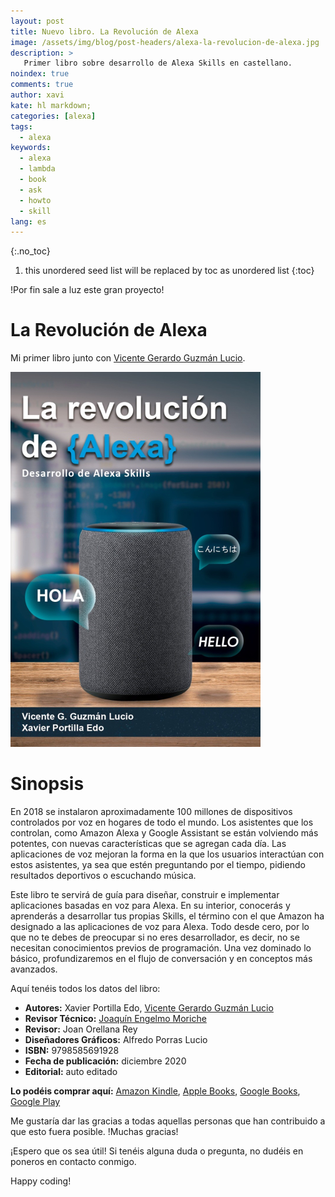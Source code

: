 ```yaml
---
layout: post
title: Nuevo libro. La Revolución de Alexa
image: /assets/img/blog/post-headers/alexa-la-revolucion-de-alexa.jpg
description: >
   Primer libro sobre desarrollo de Alexa Skills en castellano.
noindex: true
comments: true
author: xavi
kate: hl markdown;
categories: [alexa]
tags:
  - alexa
keywords:
  - alexa
  - lambda
  - book
  - ask
  - howto
  - skill
lang: es
---
```


{:.no_toc}
1. this unordered seed list will be replaced by toc as unordered list
{:toc}

!Por fin sale a luz este gran proyecto!

# La Revolución de Alexa


Mi primer libro junto con [Vicente Gerardo Guzmán Lucio](https://luciomsp.github.io/).

 ![image](/assets/img/books/la_revolucion_de_alexa.jpg)

# Sinopsis

En 2018 se instalaron aproximadamente 100 millones de dispositivos controlados por voz en hogares de todo el mundo. Los asistentes que los controlan, como Amazon Alexa y Google Assistant se están volviendo más potentes, con nuevas características que se agregan cada día. Las aplicaciones de voz mejoran la forma en la que los usuarios interactúan con estos asistentes, ya sea que estén preguntando por el tiempo, pidiendo resultados deportivos o escuchando música. 

Este libro te servirá de guía para diseñar, construir e implementar aplicaciones basadas en voz para Alexa. En su interior, conocerás y aprenderás a desarrollar tus propias Skills, el término con el que Amazon ha designado a las aplicaciones de voz para Alexa. Todo desde cero, por lo que no te debes de preocupar si no eres desarrollador, es decir, no se necesitan conocimientos previos de programación. Una vez dominado lo básico, profundizaremos en el flujo de conversación y en conceptos más avanzados.

Aquí tenéis todos los datos del libro:

* **Autores:** Xavier Portilla Edo, [Vicente Gerardo Guzmán Lucio](https://luciomsp.github.io/)
* **Revisor Técnico:** [Joaquín Engelmo Moriche](https://www.kinisoftware.com/)
* **Revisor:** Joan Orellana Rey
* **Diseñadores Gráficos:** Alfredo Porras Lucio
* **ISBN:** 9798585691928
* **Fecha de publicación:** diciembre 2020
* **Editorial:** auto editado

**Lo podéis comprar aquí:** [Amazon Kindle](https://www.amazon.es/dp/B08R8X5QM5), [Apple Books](https://books.apple.com/es/book/id1546878047), [Google Books](https://books.google.es/books/about?id=u6AQEAAAQBAJ), [Google Play](https://play.google.com/store/books/details?id=u6AQEAAAQBAJ)

Me gustaría dar las gracias a todas aquellas personas que han contribuido a que esto fuera posible. !Muchas gracias!

¡Espero que os sea útil! Si tenéis alguna duda o pregunta, no dudéis en poneros en contacto conmigo.

Happy coding!
    
